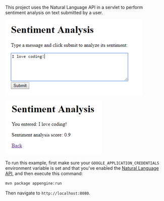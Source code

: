 This project uses the Natural Language API in a servlet to perform sentiment
analysis on text submitted by a user.

![sentiment analysis form](screenshot-1.png)

![sentiment analysis result](screenshot-2.png)

To run this example, first make sure your `GOOGLE_APPLICATION_CREDENTIALS`
environment variable is set and that you've enabled the
[Natural Language API](https://console.developers.google.com/apis/library/language.googleapis.com),
and then execute this command:

```bash
mvn package appengine:run
```

Then navigate to `http://localhost:8080`.
